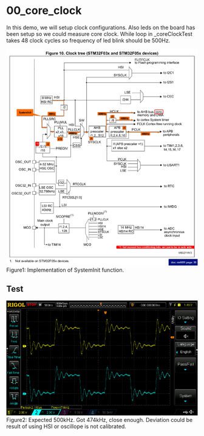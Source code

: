 # 00_core_clock

In this demo, we will setup clock configurations. Also leds on the board has been setup so we could measure core clock. While loop in _coreClockTest takes 48 clock cycles so frequency of led blink should be 500Hz.

![ClockConfig](./doc/clock.png "ClockConfig")
Figure1: Implementation of SystemInit function.

## Test
![CoreClockTest](./doc/DS1Z_QuickPrint1.png "CoreClockTest")
Figure2: Expected 500kHz. Got 474kHz, close enough. Deviation could be result of using HSI or oscillope is not calibrated.

